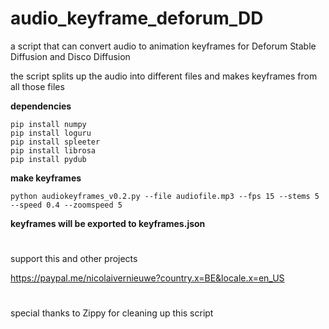# audio_keyframe_deforum_DD
a script that can convert audio to animation keyframes for Deforum Stable Diffusion and Disco Diffusion

the script splits up the audio into different files and makes keyframes from all those files

**dependencies**

```
pip install numpy
pip install loguru
pip install spleeter
pip install librosa
pip install pydub
```

**make keyframes**

```
python audiokeyframes_v0.2.py --file audiofile.mp3 --fps 15 --stems 5 --speed 0.4 --zoomspeed 5
```

**keyframes will be exported to keyframes.json**

#

support this and other projects 

https://paypal.me/nicolaivernieuwe?country.x=BE&locale.x=en_US

#

special thanks to Zippy for cleaning up this script 
